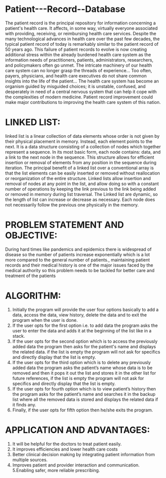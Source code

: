# Patient---Record--Database

The patient record is the principal repository for information concerning a patient's health care. It affects, in some way, virtually everyone associated with providing, receiving, or reimbursing health care services. Despite the many technological advances in health care over the past few decades, the typical patient record of today is remarkably similar to the patient record of 50 years ago. This failure of patient records to evolve is now creating additional stress within the already burdened health care system as the information needs of practitioners, patients, administrators, researchers, and policymakers often go unmet. The intricate machinery of our health care system can no longer grasp the threads of experience… Too often, payers, physicians, and health care executives do not share common insights into the life of the patient… The health care system has become an organism guided by misguided choices; it is unstable, confused, and desperately in need of a central nervous system that can help it cope with the complexities of modern medicine. Patient record improvement could make major contributions to improving the health care system of this nation. 

# LINKED LIST:

linked list is a linear collection of data elements whose order is not given by their physical placement in memory. Instead, each element points to the next. It is a data structure consisting of a collection of nodes which together represent a sequence. In its most basic form, each node contains: data, and a link to the next node in the sequence. This structure allows for efficient insertion or removal of elements from any position in the sequence during iteration. The principal benefit of a linked list over a conventional array is that the list elements can be easily inserted or removed without reallocation or reorganization of the entire structure. Linked lists allow insertion and removal of nodes at any point in the list, and allow doing so with a constant number of operations by keeping the link previous to the link being added or removed in memory during list traversal. The Linked list are dynamic, so the length of list can increase or decrease as necessary. Each node does not necessarily follow the previous one physically in the memory. 

# PROBLEM STATEMENT AND OBJECTIVE:

During hard times like pandemics and epidemics there is widespread of disease so the number of patients increase exponentially which is a lot more compared to the general number of patients., maintaining patient records and their medical history is one of the major issues faced by the medical authority so this problem needs to be tackled for better care and treatment of the patients

# ALGORITHM:

1. Initially the program will provide the user four options basically to add a data, access the data, view history, delete the data and to exit the program when the user is done.
2. If the user opts for the first option i.e. to add data the program asks the user to enter the data and adds it at the beginning of the list like in a stack.
3. If the user opts for the second option which is to access the previously added data the program then asks for the patient's name and displays the related data. if 
the list is empty the program will not ask for specifics and directly display that the list is empty.
4. If the user opts for the third option which is to delete any previously added data the program asks the patient’s name whose data is to be removed and then it pops it out the list and stores it in the other list for future references, if the list is empty the program will not ask for specifics and directly display that the list is empty.
5. If the user opts for fourth option which is to view patient’s history then the program asks for the patient’s name and searches it in the backup list where all the removed data is stored and displays the related data if it finds any.
6. Finally, if the user opts for fifth option then he/she exits the program.

# APPLICATION AND ADVANTAGES:

1. It will be helpful for the doctors to treat patient easily.
2. It improves efficiencies and lower health care costs
3. Better clinical decision making by integrating patient information from multiple sources.
4. Improves patient and provider interaction and communication.
5.Enabling safer, more reliable prescribing.
